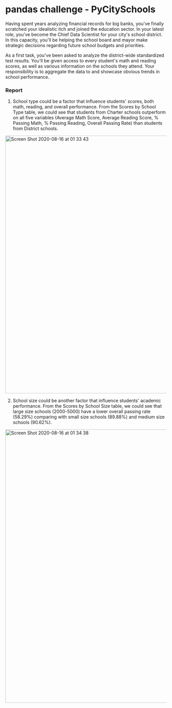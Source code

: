# pandas challenge - PyCitySchools

Having spent years analyzing financial records for big banks, you've finally scratched your idealistic itch and joined the education sector. In your latest role, you've become the Chief Data Scientist for your city's school district. In this capacity, you'll be helping the  school board and mayor make strategic decisions regarding future school budgets and priorities.

As a first task, you've been asked to analyze the district-wide standardized test results. You'll be given access to every student's math and reading scores, as well as various information on the schools they attend. Your responsibility is to aggregate the data to and showcase obvious trends in school performance.

### Report

1. School type could be a factor that influence students' scores, both math, reading, and overall performance. From the Scores by School Type table, we could see that students from Charter schools outperform on all five variables (Average Math Score, Average Reading Score, % Passing Math, % Passing Reading, Overall Passing Rate) than students from District schools. 

  <img width="806" alt="Screen Shot 2020-08-16 at 01 33 43" src="https://user-images.githubusercontent.com/55970064/90328260-95205500-df60-11ea-8feb-5ada0bcc4f76.png">


2. School size could be another factor that influence students' academic performance. From the Scores by School Size table, we could see that large size schools (2000-5000) have a lower overall passing rate (58.29%) comparing with small size schools (89.88%) and medium size schools (90.62%). 

  <img width="855" alt="Screen Shot 2020-08-16 at 01 34 38" src="https://user-images.githubusercontent.com/55970064/90328273-ae290600-df60-11ea-8352-9f9244ab7270.png">
